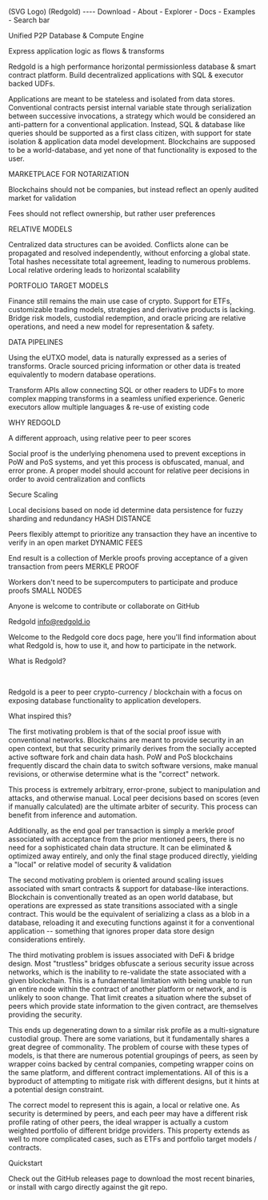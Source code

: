 
(SVG Logo) (Redgold) ---- Download - About - Explorer - Docs - Examples - Search bar 


Unified P2P Database & Compute Engine

Express application logic as flows & transforms

Redgold is a high performance horizontal permissionless database & smart contract platform. 
Build decentralized applications with SQL & executor backed UDFs. 

Applications are meant to be stateless and isolated from data stores. Conventional contracts persist internal variable state through serialization between successive invocations, a strategy which would be considered an anti-pattern for a conventional application.
Instead, SQL & database like queries should be supported as a first class citizen, with support for state isolation & application data model development. Blockchains are supposed to be a world-database, and yet none of that functionality is exposed to the user.

MARKETPLACE FOR NOTARIZATION

Blockchains should not be companies, but instead reflect an openly audited market for validation

Fees should not reflect ownership, but rather user preferences

RELATIVE MODELS

Centralized data structures can be avoided. Conflicts alone can be propagated and resolved independently, without enforcing a global state. Total hashes necessitate total agreement, leading to numerous problems. Local relative ordering leads to horizontal scalability

PORTFOLIO TARGET MODELS

Finance still remains the main use case of crypto. Support for ETFs, customizable trading models, strategies and derivative products is lacking. Bridge risk models, custodial redemption, and oracle pricing are relative operations, and need a new model for representation & safety.

DATA PIPELINES

Using the eUTXO model, data is naturally expressed as a series of transforms. Oracle sourced pricing information or other data is treated equivalently to modern database operations.

Transform APIs allow connecting SQL or other readers to UDFs to more complex mapping transforms in a seamless unified experience. Generic executors allow multiple languages & re-use of existing code

WHY REDGOLD

A different approach, using relative peer to peer scores

Social proof is the underlying phenomena used to prevent exceptions in PoW and PoS systems, and yet this process is obfuscated, manual, and error prone. A proper model should account for relative peer decisions in order to avoid centralization and conflicts

Secure Scaling


Local decisions based on node id determine data persistence for fuzzy sharding and redundancy
HASH DISTANCE

Peers flexibly attempt to
prioritize any transaction they have an incentive to verify in an open market
DYNAMIC FEES

End result is a collection of Merkle proofs proving acceptance of a given transaction from peers
MERKLE PROOF

Workers don't need to be supercomputers to participate and produce proofs
SMALL NODES

Anyone is welcome to contribute or collaborate on GitHub

Redgold
info@redgold.io



Welcome to the Redgold core docs page, here you'll find information about what Redgold is, how to use it, and how to participate in the network.

What is Redgold?

​

Redgold is a peer to peer crypto-currency / blockchain with a focus on exposing database functionality to application developers.


What inspired this?


The first motivating problem is that of the social proof issue with conventional networks. Blockchains are meant to provide security in an open context, but that security primarily derives from the socially accepted active software fork and chain data hash. PoW and PoS blockchains frequently discard the chain data to switch software versions, make manual revisions, or otherwise determine what is the "correct" network.


This process is extremely arbitrary, error-prone, subject to manipulation and attacks, and otherwise manual. Local peer decisions based on scores (even if manually calculated) are the ultimate arbiter of security. This process can benefit from inference and automation.


Additionally, as the end goal per transaction is simply a merkle proof associated with acceptance from the prior mentioned peers, there is no need for a sophisticated chain data structure. It can be eliminated & optimized away entirely, and only the final stage produced directly, yielding a "local" or relative model of security & validation


The second motivating problem is oriented around scaling issues associated with smart contracts & support for database-like interactions. Blockchain is conventionally treated as an open world database, but operations are expressed as state transitions associated with a single contract. This would be the equivalent of serializing a class as a blob in a database, reloading it and executing functions against it for a conventional application -- something that ignores proper data store design considerations entirely.


The third motivating problem is issues associated with DeFi & bridge design. Most "trustless" bridges obfuscate a serious security issue across networks, which is the inability to re-validate the state associated with a given blockchain. This is a fundamental limitation with being unable to run an entire node within the contract of another platform or network, and is unlikely to soon change. That limit creates a situation where the subset of peers which provide state information to the given contract, are themselves providing the security.


This ends up degenerating down to a similar risk profile as a multi-signature custodial group. There are some variations, but it fundamentally shares a great degree of commonality. The problem of course with these types of models, is that there are numerous potential groupings of peers, as seen by wrapper coins backed by central companies, competing wrapper coins on the same platform, and different contract implementations. All of this is a byproduct of attempting to mitigate risk with different designs, but it hints at a potential design constraint.


The correct model to represent this is again, a local or relative one. As security is determined by peers, and each peer may have a different risk profile rating of other peers, the ideal wrapper is actually a custom weighted portfolio of different bridge providers. This property extends as well to more complicated cases, such as ETFs and portfolio target models / contracts.


Quickstart

Check out the GitHub releases page to download the most recent binaries, or install with cargo directly against the git repo.